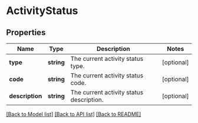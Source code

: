 # ActivityStatus

## Properties
Name | Type | Description | Notes
------------ | ------------- | ------------- | -------------
**type** | **string** | The current activity status type. | [optional] 
**code** | **string** | The current activity status code. | [optional] 
**description** | **string** | The current activity status description. | [optional] 

[[Back to Model list]](../../README.md#documentation-for-models) [[Back to API list]](../../README.md#documentation-for-api-endpoints) [[Back to README]](../../README.md)

